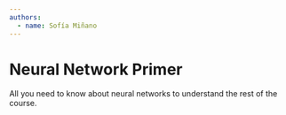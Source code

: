 ```yaml
---
authors:
  - name: Sofía Miñano
---
```


# Neural Network Primer

All you need to know about neural networks to understand the rest of the course.
